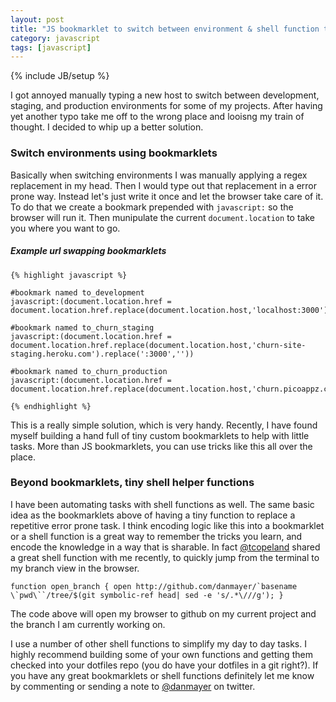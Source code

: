```yaml
---
layout: post
title: "JS bookmarklet to switch between environment & shell function to open branch in github"
category: javascript
tags: [javascript]
---
```

{% include JB/setup %}

I got annoyed manually typing a new host to switch between development, staging, and production environments for some of my projects. After having yet another typo take me off to the wrong place and looisng my train of thought. I decided to whip up a better solution.

### Switch environments using bookmarklets

Basically when switching environments I was manually applying a regex replacement in my head. Then I would type out that replacement in a error prone way. Instead let's just write it once and let the browser take care of it. To do that we create a bookmark prepended with `javascript:` so the browser will run it. Then munipulate the current `document.location` to take you where you want to go.

##### Example url swapping bookmarklets


	{% highlight javascript %}
	
	#bookmark named to_development
	javascript:(document.location.href = document.location.href.replace(document.location.host,'localhost:3000'))
	
	#bookmark named to_churn_staging
	javascript:(document.location.href = document.location.href.replace(document.location.host,'churn-site-staging.heroku.com').replace(':3000',''))
	
	#bookmark named to_churn_production
	javascript:(document.location.href = document.location.href.replace(document.location.host,'churn.picoappz.com').replace(':3000',''))

	{% endhighlight %}
	
This is a really simple solution, which is very handy. Recently, I have found myself building a hand full of tiny custom bookmarklets to help with little tasks. More than JS bookmarklets, you can use tricks like this all over the place.

### Beyond bookmarklets, tiny shell helper functions

I have been automating tasks with shell functions as well. The same basic idea as the bookmarklets above of having a tiny function to replace a repetitive error prone task. I think encoding logic like this into a bookmarklet or a shell function is a great way to remember the tricks you learn, and encode the knowledge in a way that is sharable. In fact [@tcopeland](https://twitter.com/tcopeland) shared a great shell function with me recently, to quickly jump from the terminal to my branch view in the browser.

	function open_branch { open http://github.com/danmayer/`basename \`pwd\``/tree/$(git symbolic-ref head| sed -e 's/.*\///g'); }

The code above will open my browser to github on my current project and the branch I am currently working on.

I use a number of other shell functions to simplify my day to day tasks. I highly recommend building some of your own functions and getting them checked into your dotfiles repo (you do have your dotfiles in a git right?). If you have any great bookmarklets or shell functions definitely let me know by commenting or sending a note to [@danmayer](http://twitter.com/danmayer) on twitter.